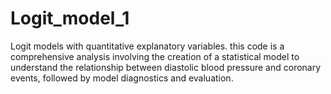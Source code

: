 # Logit_model_1
Logit models with quantitative explanatory variables.
this code is a comprehensive analysis involving the creation of a statistical model to understand the relationship between diastolic blood pressure and coronary events, followed by model diagnostics and evaluation.

